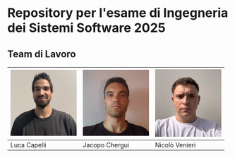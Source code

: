 # Repository per l'esame di Ingegneria dei Sistemi Software 2025

## Team di Lavoro

| <img src="images/luca_pic.jpeg" width="150"/> | <img src="images/jacopo_pic.jpeg" width="150"/> | <img src="images/nicolo_pic.jpeg" width="150"/> |
|-----------------------|-----------------------|-----------------------|
| Luca Capelli          | Jacopo Chergui        | Nicolò Venieri        |
